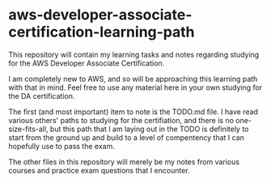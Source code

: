 # aws-developer-associate-certification-learning-path
This repository will contain my learning tasks and notes regarding studying for the AWS Developer Associate Certification.

I am completely new to AWS, and so will be approaching this learning path with that in mind. Feel free to use any material here in your own studying for the DA certification. 

The first (and most important) item to note is the TODO.md file. I have read various others' paths to studying for the certifiation, and there is no one-size-fits-all, but this path that I am laying out in the TODO is definitely to start from the ground up and build to a level of compentency that I can hopefully use to pass the exam. 

The other files in this repository will merely be my notes from various courses and practice exam questions that I encounter.
